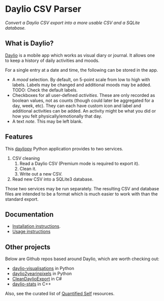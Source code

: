 # Daylio CSV Parser
_Convert a Daylio CSV export into a more usable CSV and a SQLite database._


## What is Daylio?

[Daylio](https://daylio.webflow.io/) is a mobile app which works as visual diary or journal. It allows one to keep a history of daily activities and moods. 

For a single entry at a date and time, the following can be stored in the app.

- A _mood_ selection. By default, on 5-point scale from low to high with labels. Labels may be changed and additional moods may be added. TODO: Check the default labels.
- Checkboxes for all user-defined _activities_. These are only recorded as boolean values, not as counts (though could later be aggregated for a day, week, etc). They can each have custom icon and label and additional activities can be added. An activity might be what you did or how you felt physically/emotionally that day.
- A text _note_. This may be left blank.

## Features

This [dayliopy]() Python application provides to two services.

1. CSV cleaning
    1. Read a Daylio CSV (Premium mode is required to export it).
    2. Clean it.
    3. Write out a new CSV.
2. Read new CSV into a SQLite3 database.

Those two services may be run separately. The resulting CSV and database files are intended to be a format which is much easier to work with than the standard export.


## Documentation

- [Installation instructions](docs/installation.md).
- [Usage instructions](docs/usage.md)


## Other projects

Below are Github repos based around Daylio, which are worth checking out:

- [daylio-visualisations](https://github.com/pajowu/daylio-visualisations) in Python
- [daylio2yearinpixels](https://github.com/pwcazenave/daylio2yearinpixels) in Python 
- [CleanDaylioExport](https://github.com/ecsplendid/CleanDaylioExport) in C#
- [daylio-stats](https://github.com/xdmtk/daylio-stats) in C++

Also, see the curated list of [Quantified Self](https://github.com/woop/awesome-quantified-self) resources.
